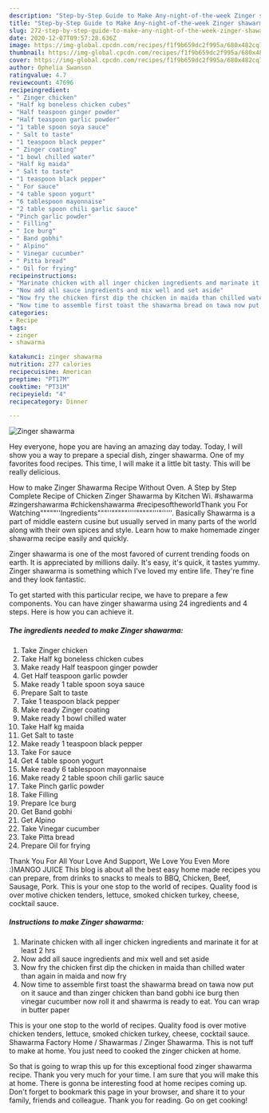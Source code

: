 ```yaml
---
description: "Step-by-Step Guide to Make Any-night-of-the-week Zinger shawarma"
title: "Step-by-Step Guide to Make Any-night-of-the-week Zinger shawarma"
slug: 272-step-by-step-guide-to-make-any-night-of-the-week-zinger-shawarma
date: 2020-12-07T09:57:28.636Z
image: https://img-global.cpcdn.com/recipes/f1f9b659dc2f995a/680x482cq70/zinger-shawarma-recipe-main-photo.jpg
thumbnail: https://img-global.cpcdn.com/recipes/f1f9b659dc2f995a/680x482cq70/zinger-shawarma-recipe-main-photo.jpg
cover: https://img-global.cpcdn.com/recipes/f1f9b659dc2f995a/680x482cq70/zinger-shawarma-recipe-main-photo.jpg
author: Ophelia Swanson
ratingvalue: 4.7
reviewcount: 47696
recipeingredient:
- " Zinger chicken"
- "Half kg boneless chicken cubes"
- "Half teaspoon ginger powder"
- "Half teaspoon garlic powder"
- "1 table spoon soya sauce"
- " Salt to taste"
- "1 teaspoon black pepper"
- " Zinger coating"
- "1 bowl chilled water"
- "Half kg maida"
- " Salt to taste"
- "1 teaspoon black pepper"
- " For sauce"
- "4 table spoon yogurt"
- "6 tablespoon mayonnaise"
- "2 table spoon chili garlic sauce"
- "Pinch garlic powder"
- " Filling"
- " Ice burg"
- " Band gobhi"
- " Alpino"
- " Vinegar cucumber"
- " Pitta bread"
- " Oil for frying"
recipeinstructions:
- "Marinate chicken with all inger chicken ingredients and marinate it for at least 2 hrs"
- "Now add all sauce ingredients and mix well and set aside"
- "Now fry the chicken first dip the chicken in maida than chilled water than again in maida and now fry"
- "Now time to assemble first toast the shawarma bread on tawa now put on it sauce and than zinger chicken than band gobhi ice burg then vinegar cucumber now roll it and shawrma is ready to eat. You can wrap in butter paper"
categories:
- Recipe
tags:
- zinger
- shawarma

katakunci: zinger shawarma 
nutrition: 277 calories
recipecuisine: American
preptime: "PT17M"
cooktime: "PT31M"
recipeyield: "4"
recipecategory: Dinner

---
```



![Zinger shawarma](https://img-global.cpcdn.com/recipes/f1f9b659dc2f995a/680x482cq70/zinger-shawarma-recipe-main-photo.jpg)

Hey everyone, hope you are having an amazing day today. Today, I will show you a way to prepare a special dish, zinger shawarma. One of my favorites food recipes. This time, I will make it a little bit tasty. This will be really delicious.

How to make Zinger Shawarma Recipe Without Oven. A Step by Step Complete Recipe of Chicken Zinger Shawarma by Kitchen Wi. #shawarma #zingershawarma #chickenshawarma #recipesoftheworldThank you For Watching&#34;&#34;&#34;&#34;&#34;&#39;&#39;Ingredients&#34;&#34;&#34;&#39;&#39;&#34;&#34;&#34;&#34;&#34;&#39;&#39;&#39;&#39;&#34;&#34;&#34;&#34;&#34;&#39;&#39;&#39;&#34;&#39;&#39;&#39;&#39;&#39;. Basically Shawarma is a part of middle eastern cusine but usually served in many parts of the world along with their own spices and style. Learn how to make homemade zinger shawarma recipe easily and quickly.

Zinger shawarma is one of the most favored of current trending foods on earth. It is appreciated by millions daily. It's easy, it's quick, it tastes yummy. Zinger shawarma is something which I've loved my entire life. They're fine and they look fantastic.


To get started with this particular recipe, we have to prepare a few components. You can have zinger shawarma using 24 ingredients and 4 steps. Here is how you can achieve it.

<!--inarticleads1-->

##### The ingredients needed to make Zinger shawarma:

1. Take  Zinger chicken
1. Take Half kg boneless chicken cubes
1. Make ready Half teaspoon ginger powder
1. Get Half teaspoon garlic powder
1. Make ready 1 table spoon soya sauce
1. Prepare  Salt to taste
1. Take 1 teaspoon black pepper
1. Make ready  Zinger coating
1. Make ready 1 bowl chilled water
1. Take Half kg maida
1. Get  Salt to taste
1. Make ready 1 teaspoon black pepper
1. Take  For sauce
1. Get 4 table spoon yogurt
1. Make ready 6 tablespoon mayonnaise
1. Make ready 2 table spoon chili garlic sauce
1. Take Pinch garlic powder
1. Take  Filling
1. Prepare  Ice burg
1. Get  Band gobhi
1. Get  Alpino
1. Take  Vinegar cucumber
1. Take  Pitta bread
1. Prepare  Oil for frying


Thank You For All Your Love And Support, We Love You Even More :)MANGO JUICE This blog is about all the best easy home made recipes you can prepare, from drinks to snacks to meals to BBQ, Chicken, Beef, Sausage, Pork. This is your one stop to the world of recipes. Quality food is over motive chicken tenders, lettuce, smoked chicken turkey, cheese, cocktail sauce. 

<!--inarticleads2-->

##### Instructions to make Zinger shawarma:

1. Marinate chicken with all inger chicken ingredients and marinate it for at least 2 hrs
1. Now add all sauce ingredients and mix well and set aside
1. Now fry the chicken first dip the chicken in maida than chilled water than again in maida and now fry
1. Now time to assemble first toast the shawarma bread on tawa now put on it sauce and than zinger chicken than band gobhi ice burg then vinegar cucumber now roll it and shawrma is ready to eat. You can wrap in butter paper


This is your one stop to the world of recipes. Quality food is over motive chicken tenders, lettuce, smoked chicken turkey, cheese, cocktail sauce. Shawarma Factory Home / Shawarmas / Zinger Shawarma. This is not tuff to make at home. You just need to cooked the zinger chicken at home. 

So that is going to wrap this up for this exceptional food zinger shawarma recipe. Thank you very much for your time. I am sure that you will make this at home. There is gonna be interesting food at home recipes coming up. Don't forget to bookmark this page in your browser, and share it to your family, friends and colleague. Thank you for reading. Go on get cooking!
